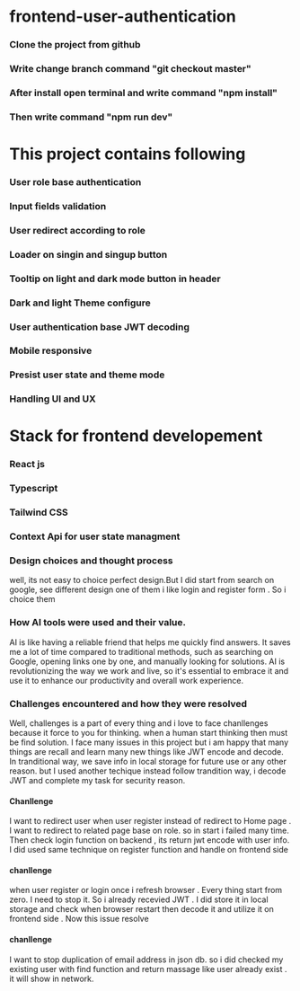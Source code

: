 # frontend-user-authentication
### Clone the project from github 
### Write change branch command "git checkout master"
### After install open terminal and write command "npm install"
### Then write command "npm run dev"
# This project contains following

### User role base authentication
### Input fields validation
### User redirect according to role
### Loader on singin and singup button
### Tooltip on light and dark mode button in header
### Dark and light Theme configure
### User authentication base JWT decoding
### Mobile responsive
### Presist user state and theme mode
### Handling UI and UX
# Stack for frontend developement
### React js
### Typescript
### Tailwind CSS
### Context Api for user state managment

### Design choices and thought process
well, its not easy to choice perfect design.But I did start from search on google, see different design one of them i like login and register form . So i choice them 


 ### How AI tools were used and their value.
 AI is like having a reliable friend that helps me quickly find answers. It saves me a lot of time compared to traditional methods, such as searching on Google, opening links one by one, and manually looking for solutions. AI is revolutionizing the way we work and live, so it's essential to embrace it and use it to enhance our productivity and overall work experience.
 
 ### Challenges encountered and how they were resolved
 Well, challenges is a part of every thing and i love to face chanllenges because it force to you for thinking. when a human start thinking then must be find solution. I face many issues in this project but i am happy that many things are recall and learn many new things like JWT encode and decode. In tranditional way, we save info in local storage for future use or any other reason. but I used another techique instead follow trandition way, i decode JWT and complete my task for security reason.
 #### Chanllenge
 I want to redirect user when user register instead of redirect to Home page . I want to redirect to related page base on role.
 so in start i failed many time. Then check login function on backend , its return jwt encode with user info. I did used same technique on register function and handle on frontend side
 #### chanllenge
 when user register or login once i refresh browser . Every thing start from zero. I need to stop it. So i already recevied JWT . I did store it in local storage and check when browser restart then decode it and utilize it on frontend side . Now this issue resolve
 #### chanllenge
 I want to stop duplication of email address in json db. so i did checked my existing user with find function and return massage like user already exist . it will show in network.
 
